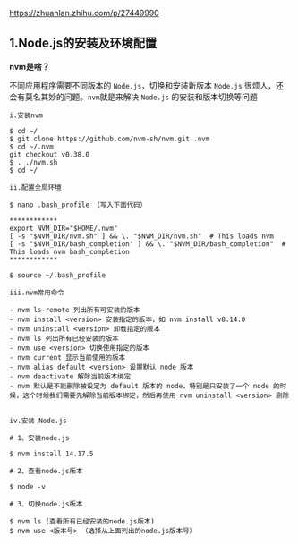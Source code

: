 https://zhuanlan.zhihu.com/p/27449990

## 1.Node.js的安装及环境配置

**nvm是啥？**

不同应用程序需要不同版本的 `Node.js`，切换和安装新版本 `Node.js` 很烦人，还会有莫名其妙的问题。`nvm`就是来解决 `Node.js` 的安装和版本切换等问题



`i.安装nvm`

```shell
$ cd ~/
$ git clone https://github.com/nvm-sh/nvm.git .nvm
$ cd ~/.nvm
git checkout v0.38.0
$ . ./nvm.sh
$ cd ~/
```

`ii.配置全局环境`

```shell
$ nano .bash_profile （写入下面代码）

************
export NVM_DIR="$HOME/.nvm"
[ -s "$NVM_DIR/nvm.sh" ] && \. "$NVM_DIR/nvm.sh"  # This loads nvm
[ -s "$NVM_DIR/bash_completion" ] && \. "$NVM_DIR/bash_completion"  # This loads nvm bash_completion
************

$ source ~/.bash_profile

```

`iii.nvm常用命令`

```shell
- nvm ls-remote 列出所有可安装的版本
- nvm install <version> 安装指定的版本，如 nvm install v8.14.0
- nvm uninstall <version> 卸载指定的版本
- nvm ls 列出所有已经安装的版本
- nvm use <version> 切换使用指定的版本
- nvm current 显示当前使用的版本
- nvm alias default <version> 设置默认 node 版本
- nvm deactivate 解除当前版本绑定
- nvm 默认是不能删除被设定为 default 版本的 node，特别是只安装了一个 node 的时候，这个时候我们需要先解除当前版本绑定，然后再使用 nvm uninstall <version> 删除


```

`iv.安装 Node.js`

```shell
# 1、安装node.js

$ nvm install 14.17.5

# 2、查看node.js版本

$ node -v 

# 3、切换node.js版本

$ nvm ls (查看所有已经安装的node.js版本)
$ nvm use <版本号> （选择从上面列出的node.js版本号）
```

